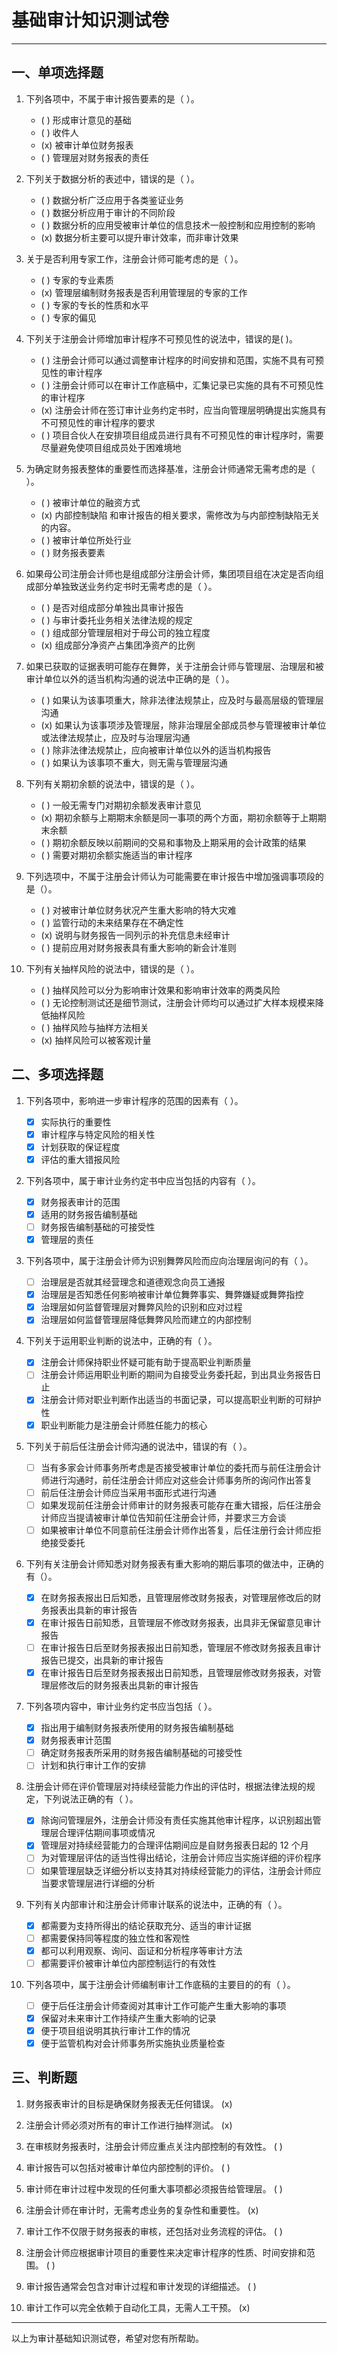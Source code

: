 # 基础审计知识测试卷

---

## 一、单项选择题

1. 下列各项中，不属于审计报告要素的是（ ）。

    - ( ) 形成审计意见的基础
    - ( ) 收件人
    - (x) 被审计单位财务报表
    - ( ) 管理层对财务报表的责任

2. 下列关于数据分析的表述中，错误的是（ ）。

    - ( ) 数据分析广泛应用于各类鉴证业务
    - ( ) 数据分析应用于审计的不同阶段
    - ( ) 数据分析的应用受被审计单位的信息技术一般控制和应用控制的影响
    - (x) 数据分析主要可以提升审计效率，而非审计效果

3. 关于是否利用专家工作，注册会计师可能考虑的是（ ）。

    - ( ) 专家的专业素质
    - (x) 管理层编制财务报表是否利用管理层的专家的工作
    - ( ) 专家的专长的性质和水平
    - ( ) 专家的偏见

4. 下列关于注册会计师增加审计程序不可预见性的说法中，错误的是( )。

    - ( ) 注册会计师可以通过调整审计程序的时间安排和范围，实施不具有可预见性的审计程序
    - ( ) 注册会计师可以在审计工作底稿中，汇集记录已实施的具有不可预见性的审计程序
    - (x) 注册会计师在签订审计业务约定书时，应当向管理层明确提出实施具有不可预见性的审计程序的要求
    - ( ) 项目合伙人在安排项目组成员进行具有不可预见性的审计程序时，需要尽量避免使项目组成员处于困难境地

5. 为确定财务报表整体的重要性而选择基准，注册会计师通常无需考虑的是（ ）。

    - ( ) 被审计单位的融资方式
    - (x) 内部控制缺陷
   和审计报告的相关要求，需修改为与内部控制缺陷无关的内容。
    - ( ) 被审计单位所处行业
    - ( ) 财务报表要素

6. 如果母公司注册会计师也是组成部分注册会计师，集团项目组在决定是否向组成部分单独致送业务约定书时无需考虑的是（ ）。

    - ( ) 是否对组成部分单独出具审计报告
    - ( ) 与审计委托业务相关法律法规的规定
    - ( ) 组成部分管理层相对于母公司的独立程度
    - (x) 组成部分净资产占集团净资产的比例

7. 如果已获取的证据表明可能存在舞弊，关于注册会计师与管理层、治理层和被审计单位以外的适当机构沟通的说法中正确的是（ ）。

    - ( ) 如果认为该事项重大，除非法律法规禁止，应及时与最高层级的管理层沟通
    - (x) 如果认为该事项涉及管理层，除非治理层全部成员参与管理被审计单位或法律法规禁止，应及时与治理层沟通
    - ( ) 除非法律法规禁止，应向被审计单位以外的适当机构报告
    - ( ) 如果认为该事项不重大，则无需与管理层沟通

8. 下列有关期初余额的说法中，错误的是（ ）。

    - ( ) 一般无需专门对期初余额发表审计意见
    - (x) 期初余额与上期期末余额是同一事项的两个方面，期初余额等于上期期末余额
    - ( ) 期初余额反映以前期间的交易和事物及上期采用的会计政策的结果
    - ( ) 需要对期初余额实施适当的审计程序

9. 下列选项中，不属于注册会计师认为可能需要在审计报告中增加强调事项段的是（）。

    - ( ) 对被审计单位财务状况产生重大影响的特大灾难
    - ( ) 监管行动的未来结果存在不确定性
    - (x) 说明与财务报告一同列示的补充信息未经审计
    - ( ) 提前应用对财务报表具有重大影响的新会计准则

10. 下列有关抽样风险的说法中，错误的是（ ）。

    - ( ) 抽样风险可以分为影响审计效果和影响审计效率的两类风险
    - ( ) 无论控制测试还是细节测试，注册会计师均可以通过扩大样本规模来降低抽样风险
    - ( ) 抽样风险与抽样方法相关
    - (x) 抽样风险可以被客观计量

## 二、多项选择题

1. 下列各项中，影响进一步审计程序的范围的因素有（ ）。

    - [x] 实际执行的重要性
    - [x] 审计程序与特定风险的相关性
    - [x] 计划获取的保证程度
    - [x] 评估的重大错报风险

2. 下列各项中，属于审计业务约定书中应当包括的内容有（ ）。

    - [x] 财务报表审计的范围
    - [x] 适用的财务报告编制基础
    - [ ] 财务报告编制基础的可接受性
    - [x] 管理层的责任

3. 下列各项中，属于注册会计师为识别舞弊风险而应向治理层询问的有（ ）。

    - [ ] 治理层是否就其经营理念和道德观念向员工通报
    - [x] 治理层是否知悉任何影响被审计单位舞弊事实、舞弊嫌疑或舞弊指控
    - [x] 治理层如何监督管理层对舞弊风险的识别和应对过程
    - [x] 治理层如何监督管理层降低舞弊风险而建立的内部控制

4. 下列关于运用职业判断的说法中，正确的有（ ）。

    - [x] 注册会计师保持职业怀疑可能有助于提高职业判断质量
    - [ ] 注册会计师运用职业判断的期间为自接受业务委托起，到出具业务报告日止
    - [x] 注册会计师对职业判断作出适当的书面记录，可以提高职业判断的可辩护性
    - [x] 职业判断能力是注册会计师胜任能力的核心

5. 下列关于前后任注册会计师沟通的说法中，错误的有（ ）。

    - [ ] 当有多家会计师事务所考虑是否接受被审计单位的委托而与前任注册会计师进行沟通时，前任注册会计师应对这些会计师事务所的询问作出答复
    - [ ] 前后任注册会计师应当采用书面形式进行沟通
    - [ ] 如果发现前任注册会计师审计的财务报表可能存在重大错报，后任注册会计师应当提请被审计单位告知前任注册会计师，并要求三方会谈
    - [ ] 如果被审计单位不同意前任注册会计师作出答复，后任注册行会计师应拒绝接受委托

6. 下列有关注册会计师知悉对财务报表有重大影响的期后事项的做法中，正确的有（）。

    - [x] 在财务报表报出日后知悉，且管理层修改财务报表，对管理层修改后的财务报表出具新的审计报告
    - [x] 在审计报告日前知悉，且管理层不修改财务报表，出具非无保留意见审计报告
    - [ ] 在审计报告日后至财务报表报出日前知悉，管理层不修改财务报表且审计报告已提交，出具新的审计报告
    - [x] 在审计报告日后至财务报表报出日前知悉，且管理层修改财务报表，对管理层修改后的财务报表出具新的审计报告

7. 下列各项内容中，审计业务约定书应当包括（ ）。

    - [x] 指出用于编制财务报表所使用的财务报告编制基础
    - [x] 财务报表审计范围
    - [ ] 确定财务报表所采用的财务报告编制基础的可接受性
    - [ ] 计划和执行审计工作的安排

8. 注册会计师在评价管理层对持续经营能力作出的评估时，根据法律法规的规定，下列说法正确的有（ ）。

    - [x] 除询问管理层外，注册会计师没有责任实施其他审计程序，以识别超出管理层合理评估期间事项或情况
    - [x] 管理层对持续经营能力的合理评估期间应是自财务报表日起的 12 个月
    - [ ] 为对管理层评估的适当性得出结论，注册会计师应当实施详细的评价程序
    - [ ] 如果管理层缺乏详细分析以支持其对持续经营能力的评估，注册会计师应当要求管理层进行详细的分析

9. 下列有关内部审计和注册会计师审计联系的说法中，正确的有（ ）。

    - [x] 都需要为支持所得出的结论获取充分、适当的审计证据
    - [ ] 都需要保持同等程度的独立性和客观性
    - [x] 都可以利用观察、询问、函证和分析程序等审计方法
    - [ ] 都需要评价被审计单位内部控制运行的有效性

10. 下列各项中，属于注册会计师编制审计工作底稿的主要目的的有（ ）。

    - [ ] 便于后任注册会计师查阅对其审计工作可能产生重大影响的事项
    - [x] 保留对未来审计工作持续产生重大影响的记录
    - [x] 便于项目组说明其执行审计工作的情况
    - [x] 便于监管机构对会计师事务所实施执业质量检查

## 三、判断题

1. 财务报表审计的目标是确保财务报表无任何错误。 (x)

2. 注册会计师必须对所有的审计工作进行抽样测试。 (x)

3. 在审核财务报表时，注册会计师应重点关注内部控制的有效性。 ( )

4. 审计报告可以包括对被审计单位内部控制的评价。 ( )

5. 审计师在审计过程中发现的任何重大事项都必须报告给管理层。 ( )

6. 注册会计师在审计时，无需考虑业务的复杂性和重要性。 (x)

7. 审计工作不仅限于财务报表的审核，还包括对业务流程的评估。 ( )

8. 注册会计师应根据审计项目的重要性来决定审计程序的性质、时间安排和范围。 ( )

9. 审计报告通常会包含对审计过程和审计发现的详细描述。 ( )

10. 审计工作可以完全依赖于自动化工具，无需人工干预。 (x)

---

以上为审计基础知识测试卷，希望对您有所帮助。